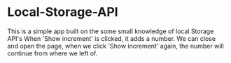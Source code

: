 # Local-Storage-API
This is a simple app built on the some small knowledge of local Storage API's
When 'Show increment' is clicked, it adds a number.
We can close and open the page, when we click 'Show increment' again, the number will continue from where we left of.
